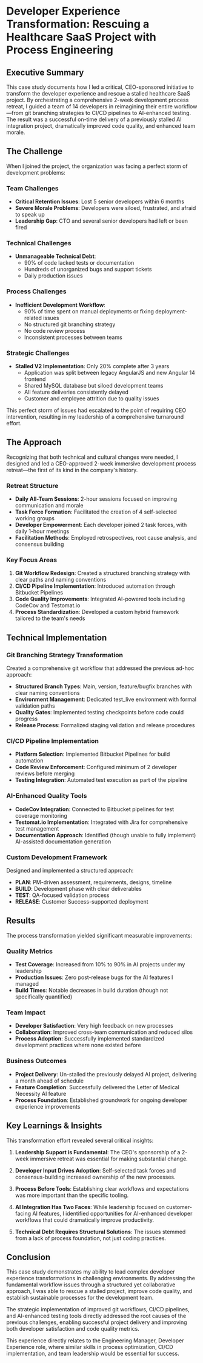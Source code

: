 # Developer Experience Transformation: Rescuing a Healthcare SaaS Project with Process Engineering

## Executive Summary

This case study documents how I led a critical, CEO-sponsored initiative to transform the developer experience and rescue a stalled healthcare SaaS project. By orchestrating a comprehensive 2-week development process retreat, I guided a team of 14 developers in reimagining their entire workflow—from git branching strategies to CI/CD pipelines to AI-enhanced testing. The result was a successful on-time delivery of a previously stalled AI integration project, dramatically improved code quality, and enhanced team morale.

## The Challenge

When I joined the project, the organization was facing a perfect storm of development problems:

### Team Challenges
- **Critical Retention Issues**: Lost 5 senior developers within 6 months
- **Severe Morale Problems**: Developers were siloed, frustrated, and afraid to speak up
- **Leadership Gap**: CTO and several senior developers had left or been fired

### Technical Challenges
- **Unmanageable Technical Debt**: 
  - 90% of code lacked tests or documentation
  - Hundreds of unorganized bugs and support tickets
  - Daily production issues

### Process Challenges
- **Inefficient Development Workflow**: 
  - 90% of time spent on manual deployments or fixing deployment-related issues
  - No structured git branching strategy
  - No code review process
  - Inconsistent processes between teams

### Strategic Challenges
- **Stalled V2 Implementation**: Only 20% complete after 3 years
  - Application was split between legacy AngularJS and new Angular 14 frontend
  - Shared MySQL database but siloed development teams
  - All feature deliveries consistently delayed
  - Customer and employee attrition due to quality issues

This perfect storm of issues had escalated to the point of requiring CEO intervention, resulting in my leadership of a comprehensive turnaround effort.

## The Approach

Recognizing that both technical and cultural changes were needed, I designed and led a CEO-approved 2-week immersive development process retreat—the first of its kind in the company's history.

### Retreat Structure
- **Daily All-Team Sessions**: 2-hour sessions focused on improving communication and morale
- **Task Force Formation**: Facilitated the creation of 4 self-selected working groups
- **Developer Empowerment**: Each developer joined 2 task forces, with daily 1-hour meetings
- **Facilitation Methods**: Employed retrospectives, root cause analysis, and consensus building

### Key Focus Areas
1. **Git Workflow Redesign**: Created a structured branching strategy with clear paths and naming conventions
2. **CI/CD Pipeline Implementation**: Introduced automation through Bitbucket Pipelines
3. **Code Quality Improvements**: Integrated AI-powered tools including CodeCov and Testomat.io
4. **Process Standardization**: Developed a custom hybrid framework tailored to the team's needs

## Technical Implementation

### Git Branching Strategy Transformation
Created a comprehensive git workflow that addressed the previous ad-hoc approach:
- **Structured Branch Types**: Main, version, feature/bugfix branches with clear naming conventions
- **Environment Management**: Dedicated test_live environment with formal validation paths
- **Quality Gates**: Implemented testing checkpoints before code could progress
- **Release Process**: Formalized staging validation and release procedures

### CI/CD Pipeline Implementation
- **Platform Selection**: Implemented Bitbucket Pipelines for build automation
- **Code Review Enforcement**: Configured minimum of 2 developer reviews before merging
- **Testing Integration**: Automated test execution as part of the pipeline

### AI-Enhanced Quality Tools
- **CodeCov Integration**: Connected to Bitbucket pipelines for test coverage monitoring
- **Testomat.io Implementation**: Integrated with Jira for comprehensive test management
- **Documentation Approach**: Identified (though unable to fully implement) AI-assisted documentation generation

### Custom Development Framework
Designed and implemented a structured approach:
- **PLAN**: PM-driven assessment, requirements, designs, timeline
- **BUILD**: Development phase with clear deliverables 
- **TEST**: QA-focused validation process
- **RELEASE**: Customer Success-supported deployment

## Results

The process transformation yielded significant measurable improvements:

### Quality Metrics
- **Test Coverage**: Increased from 10% to 90% in AI projects under my leadership
- **Production Issues**: Zero post-release bugs for the AI features I managed
- **Build Times**: Notable decreases in build duration (though not specifically quantified)

### Team Impact
- **Developer Satisfaction**: Very high feedback on new processes
- **Collaboration**: Improved cross-team communication and reduced silos
- **Process Adoption**: Successfully implemented standardized development practices where none existed before

### Business Outcomes
- **Project Delivery**: Un-stalled the previously delayed AI project, delivering a month ahead of schedule
- **Feature Completion**: Successfully delivered the Letter of Medical Necessity AI feature
- **Process Foundation**: Established groundwork for ongoing developer experience improvements

## Key Learnings & Insights

This transformation effort revealed several critical insights:

1. **Leadership Support is Fundamental**: The CEO's sponsorship of a 2-week immersive retreat was essential for making substantial change.

2. **Developer Input Drives Adoption**: Self-selected task forces and consensus-building increased ownership of the new processes.

3. **Process Before Tools**: Establishing clear workflows and expectations was more important than the specific tooling.

4. **AI Integration Has Two Faces**: While leadership focused on customer-facing AI features, I identified opportunities for AI-enhanced developer workflows that could dramatically improve productivity.

5. **Technical Debt Requires Structural Solutions**: The issues stemmed from a lack of process foundation, not just coding practices.

## Conclusion

This case study demonstrates my ability to lead complex developer experience transformations in challenging environments. By addressing the fundamental workflow issues through a structured yet collaborative approach, I was able to rescue a stalled project, improve code quality, and establish sustainable processes for the development team.

The strategic implementation of improved git workflows, CI/CD pipelines, and AI-enhanced testing tools directly addressed the root causes of the previous challenges, enabling successful project delivery and improving both developer satisfaction and code quality metrics.

This experience directly relates to the Engineering Manager, Developer Experience role, where similar skills in process optimization, CI/CD implementation, and team leadership would be essential for success.